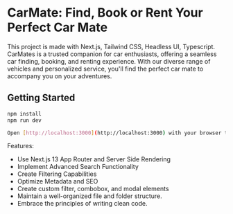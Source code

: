# CarMate: Find, Book or Rent Your Perfect Car Mate

This project is made with Next.js, Tailwind CSS, Headless UI, Typescript.
CarMates is a trusted companion for car enthusiasts, offering a seamless car finding, booking, and renting experience. With our diverse range of vehicles and personalized service, you'll find the perfect car mate to accompany you on your adventures.

## Getting Started

```bash
npm install
npm run dev

Open [http://localhost:3000](http://localhost:3000) with your browser to see the result.
```

Features:

- Use Next.js 13 App Router and Server Side Rendering
- Implement Advanced Search Functionality
- Create Filtering Capabilities
- Optimize Metadata and SEO
- Create custom filter, combobox, and modal elements
- Maintain a well-organized file and folder structure.
- Embrace the principles of writing clean code.

